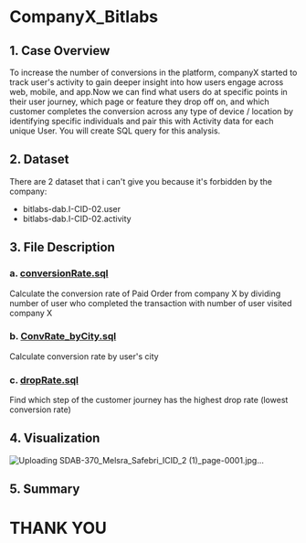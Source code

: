 # CompanyX_Bitlabs
## 1. Case Overview
To increase the number of conversions in the platform, companyX started to track user's activity to gain deeper insight into how users engage across web, mobile, and app.Now we can find what users do at specific points in their user journey, which page or feature they drop off on, and which customer completes the conversion across any type of device / location by identifying specific individuals and pair this with Activity data for each unique User. You will create SQL query for this analysis.
## 2. Dataset
There are 2 dataset that i can't give you because it's forbidden by the company: 
- bitlabs-dab.I-CID-02.user
- bitlabs-dab.I-CID-02.activity
## 3. File Description
### a. [conversionRate.sql](https://github.com/melsrasafebri123/CompanyX_Bitlabs/blob/main/conversionRate.sql)
Calculate the conversion rate of Paid Order from company X by dividing number of user who completed the transaction with number of user visited company X 
### b. [ConvRate_byCity.sql](https://github.com/melsrasafebri123/CompanyX_Bitlabs/blob/main/ConvRate_byCity.sql)
Calculate conversion rate by user's city
### c. [dropRate.sql](https://github.com/melsrasafebri123/CompanyX_Bitlabs/blob/main/dropRate.sql)
Find which step of the customer journey has the highest drop rate (lowest conversion rate)
## 4. Visualization
![Uploading SDAB-370_Melsra_Safebri_ICID_2 (1)_page-0001.jpg…]()
## 5. Summary
# THANK YOU
